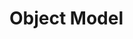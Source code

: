 # Object Model


<!--

- now objects?
    - Sui does not have global storage
    - storage is split into a pool of objects
    - objects are identified by a 32-byte value
    - objects are stored in the blockchain storage
    - focus on infrastructure properties of objects

 -->
